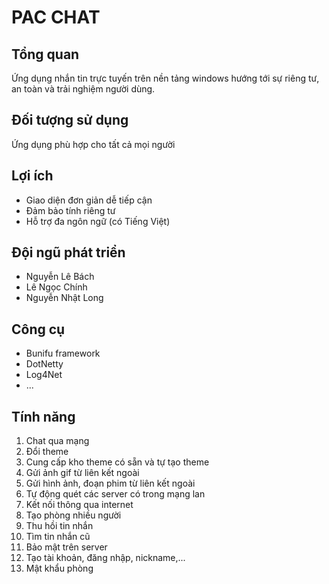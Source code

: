 # PAC CHAT #

## Tổng quan ##

Ứng dụng nhắn tin trực tuyến trên nền tảng windows hướng tới sự riêng tư, an toàn và trải nghiệm người dùng.

## Đối tượng sử dụng ##
Ứng dụng phù hợp cho tất cả mọi người

## Lợi ích ##
- Giao diện đơn giản dễ tiếp cận
- Đảm bảo tính riêng tư
- Hỗ trợ đa ngôn ngữ (có Tiếng Việt)


## Đội ngũ phát triển ##
- Nguyễn Lê Bách
- Lê Ngọc Chính
- Nguyễn Nhật Long

## Công cụ ##
- Bunifu framework
- DotNetty
- Log4Net
- ...

## Tính năng ##
1. Chat qua mạng
2. Đổi theme
3. Cung cấp kho theme có sẵn và tự tạo theme
1. Gửi ảnh gif từ liên kết ngoài
2. Gửi hình ảnh, đoạn phim từ liên kết ngoài
4. Tự động quét các server có trong mạng lan
5. Kết nối thông qua internet
6. Tạo phòng nhiều người
7. Thu hồi tin nhắn
8. Tìm tin nhắn cũ
9. Bảo mật trên server
10. Tạo tài khoản, đăng nhập, nickname,...
11. Mật khẩu phòng
